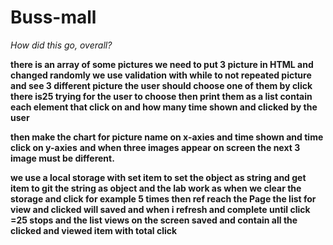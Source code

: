 # Buss-mall
*How did this go, overall?*

**there is an array of some pictures we need to put 3 picture in HTML and changed randomly we use validation with while to not repeated picture and see 3 different picture the user should choose one of them by click there is25 trying for the user to choose then print them as a list contain each element that click on and how many time shown and clicked by the user**

**then make the chart for picture name on x-axies and time shown and time click on y-axies**
**and when three images appear on screen the next 3 image must be different.**

**we use a local storage with set item to set the object as string and get item to git the string as object and the lab work as when we clear the storage and click for example 5 times then ref reach the Page the list for view and clicked will saved and when i refresh and complete until click =25 stops and the list views on the screen saved and contain all the clicked and viewed item with total click**